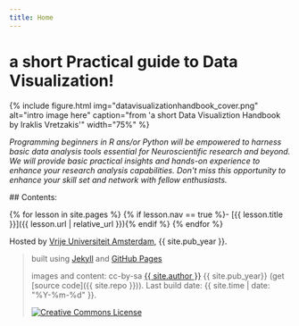 ```yaml
---
title: Home
---
```


# a short Practical guide to Data Visualization!

{% include figure.html img="datavisualizationhandbook_cover.png" alt="intro image here" caption="from 'a short Data Visualiztion Handbook by Iraklis Vretzakis'" width="75%" %}

*Programming beginners in R ans/or Python will be empowered to harness basic data analysis tools essential for Neuroscientific research and beyond. We will provide basic practical insights and hands-on experience to enhance your research analysis capabilities. Don't miss this opportunity to enhance your skill set and network with fellow enthusiasts.*

<div class="toc" markdown="1">
## Contents:

{% for lesson in site.pages %}
{% if lesson.nav == true %}- [{{ lesson.title }}]({{ lesson.url | relative_url }}){% endif %}
{% endfor %}
</div>

Hosted by [Vrije Universiteit Amsterdam](http://www.vu.nl/), {{ site.pub_year }}.
 
> built using [Jekyll](https://jekyllrb.com/) and [GitHub Pages](https://pages.github.com/)
>
> images and content: cc-by-sa <a href="https://github.com/{{ site.github_username }}">{{ site.author }}</a> {{ site.pub_year}} (get [source code]({{ site.repo }})).
> Last build date: {{ site.time | date: "%Y-%m-%d" }}.
>
> <a href="http://creativecommons.org/licenses/by-sa/4.0/" rel="license"><img style="border-width: 0;" src="https://i.creativecommons.org/l/by-sa/4.0/88x31.png" alt="Creative Commons License" /></a>
